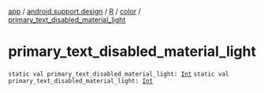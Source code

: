 [app](../../../index.md) / [android.support.design](../../index.md) / [R](../index.md) / [color](index.md) / [primary_text_disabled_material_light](.)

# primary_text_disabled_material_light

`static val primary_text_disabled_material_light: `[`Int`](https://kotlinlang.org/api/latest/jvm/stdlib/kotlin/-int/index.html)
`static val primary_text_disabled_material_light: `[`Int`](https://kotlinlang.org/api/latest/jvm/stdlib/kotlin/-int/index.html)